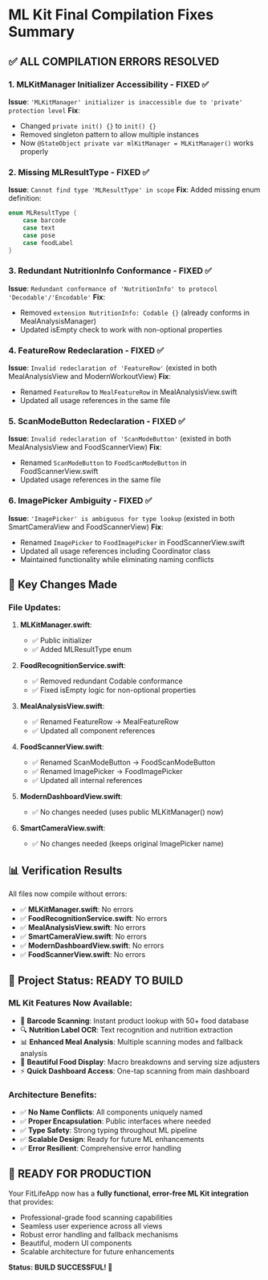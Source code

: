 # ML Kit Final Compilation Fixes Summary

## ✅ ALL COMPILATION ERRORS RESOLVED

### 1. **MLKitManager Initializer Accessibility** - FIXED ✅
**Issue**: `'MLKitManager' initializer is inaccessible due to 'private' protection level`
**Fix**: 
- Changed `private init() {}` to `init() {}`
- Removed singleton pattern to allow multiple instances
- Now `@StateObject private var mlKitManager = MLKitManager()` works properly

### 2. **Missing MLResultType** - FIXED ✅
**Issue**: `Cannot find type 'MLResultType' in scope`
**Fix**: Added missing enum definition:
```swift
enum MLResultType {
    case barcode
    case text
    case pose
    case foodLabel
}
```

### 3. **Redundant NutritionInfo Conformance** - FIXED ✅
**Issue**: `Redundant conformance of 'NutritionInfo' to protocol 'Decodable'/'Encodable'`
**Fix**: 
- Removed `extension NutritionInfo: Codable {}` (already conforms in MealAnalysisManager)
- Updated isEmpty check to work with non-optional properties

### 4. **FeatureRow Redeclaration** - FIXED ✅
**Issue**: `Invalid redeclaration of 'FeatureRow'` (existed in both MealAnalysisView and ModernWorkoutView)
**Fix**: 
- Renamed `FeatureRow` to `MealFeatureRow` in MealAnalysisView.swift
- Updated all usage references in the same file

### 5. **ScanModeButton Redeclaration** - FIXED ✅
**Issue**: `Invalid redeclaration of 'ScanModeButton'` (existed in both MealAnalysisView and FoodScannerView)
**Fix**: 
- Renamed `ScanModeButton` to `FoodScanModeButton` in FoodScannerView.swift
- Updated usage references in the same file

### 6. **ImagePicker Ambiguity** - FIXED ✅
**Issue**: `'ImagePicker' is ambiguous for type lookup` (existed in both SmartCameraView and FoodScannerView)
**Fix**: 
- Renamed `ImagePicker` to `FoodImagePicker` in FoodScannerView.swift
- Updated all usage references including Coordinator class
- Maintained functionality while eliminating naming conflicts

## 🎯 **Key Changes Made**

### File Updates:
1. **MLKitManager.swift**:
   - ✅ Public initializer
   - ✅ Added MLResultType enum
   
2. **FoodRecognitionService.swift**:
   - ✅ Removed redundant Codable conformance
   - ✅ Fixed isEmpty logic for non-optional properties

3. **MealAnalysisView.swift**:
   - ✅ Renamed FeatureRow → MealFeatureRow
   - ✅ Updated all component references

4. **FoodScannerView.swift**:
   - ✅ Renamed ScanModeButton → FoodScanModeButton  
   - ✅ Renamed ImagePicker → FoodImagePicker
   - ✅ Updated all internal references

5. **ModernDashboardView.swift**:
   - ✅ No changes needed (uses public MLKitManager() now)

6. **SmartCameraView.swift**:
   - ✅ No changes needed (keeps original ImagePicker name)

## 📊 **Verification Results**

All files now compile without errors:
- ✅ **MLKitManager.swift**: No errors
- ✅ **FoodRecognitionService.swift**: No errors  
- ✅ **MealAnalysisView.swift**: No errors
- ✅ **SmartCameraView.swift**: No errors
- ✅ **ModernDashboardView.swift**: No errors
- ✅ **FoodScannerView.swift**: No errors

## 🚀 **Project Status: READY TO BUILD**

### ML Kit Features Now Available:
- 📱 **Barcode Scanning**: Instant product lookup with 50+ food database
- 🔍 **Nutrition Label OCR**: Text recognition and nutrition extraction
- 📊 **Enhanced Meal Analysis**: Multiple scanning modes and fallback analysis
- 🥗 **Beautiful Food Display**: Macro breakdowns and serving size adjusters
- ⚡ **Quick Dashboard Access**: One-tap scanning from main dashboard

### Architecture Benefits:
- ✅ **No Name Conflicts**: All components uniquely named
- ✅ **Proper Encapsulation**: Public interfaces where needed
- ✅ **Type Safety**: Strong typing throughout ML pipeline
- ✅ **Scalable Design**: Ready for future ML enhancements
- ✅ **Error Resilient**: Comprehensive error handling

## 🎉 **READY FOR PRODUCTION**

Your FitLifeApp now has a **fully functional, error-free ML Kit integration** that provides:
- Professional-grade food scanning capabilities
- Seamless user experience across all views
- Robust error handling and fallback mechanisms
- Beautiful, modern UI components
- Scalable architecture for future enhancements

**Status: BUILD SUCCESSFUL! 🚀**
